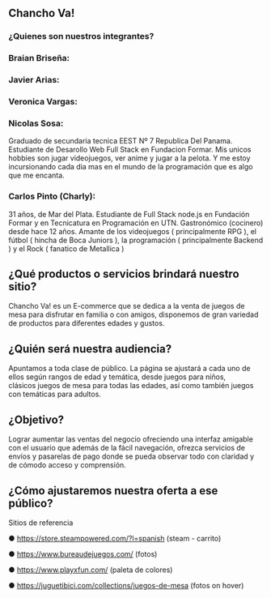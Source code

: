 ## Chancho Va!

### ¿Quienes son nuestros integrantes?

### Braian Briseña:

### Javier Arias:

### Veronica Vargas:

### Nicolas Sosa:
Graduado de secundaria tecnica EEST Nº 7 Republica Del Panama. Estudiante de Desarollo Web Full Stack en Fundacion Formar. Mis unicos hobbies son jugar videojuegos, ver anime y jugar a la pelota. Y me estoy incursionando cada dia mas en el mundo de la programación que es algo que me encanta.
### Carlos Pinto (Charly):
31 años, de Mar del Plata. Estudiante de Full Stack node.js en Fundación Formar y en Tecnicatura en Programación en UTN. Gastronómico (cocinero) desde hace 12 años. Amante de los videojuegos ( principalmente RPG ), el fútbol ( hincha de Boca Juniors ), la programación ( principalmente Backend ) y el Rock ( fanatico de Metallica )

## ¿Qué productos o servicios brindará nuestro sitio? 
Chancho Va! es un E-commerce que se dedica a la venta de juegos de mesa para disfrutar en familia o con amigos, disponemos de gran variedad de productos para diferentes edades y gustos.
## ¿Quién será nuestra audiencia?
Apuntamos a toda clase de público. La página se ajustará a cada uno de ellos según rangos de edad y temática, desde juegos para niños, clásicos juegos de mesa para todas las edades, así como también juegos con temáticas para adultos.
## ¿Objetivo?
Lograr aumentar las ventas del negocio ofreciendo una interfaz amigable con el usuario que además de la fácil navegación, ofrezca servicios de envíos y pasarelas de pago donde se pueda observar todo con claridad y de cómodo acceso y comprensión.
## ¿Cómo ajustaremos nuestra oferta a ese público?



Sitios de referencia

● https://store.steampowered.com/?l=spanish (steam - carrito)

● https://www.bureaudejuegos.com/ (fotos)

● https://www.playxfun.com/  (paleta de colores)

● https://juguetibici.com/collections/juegos-de-mesa  (fotos on hover)
